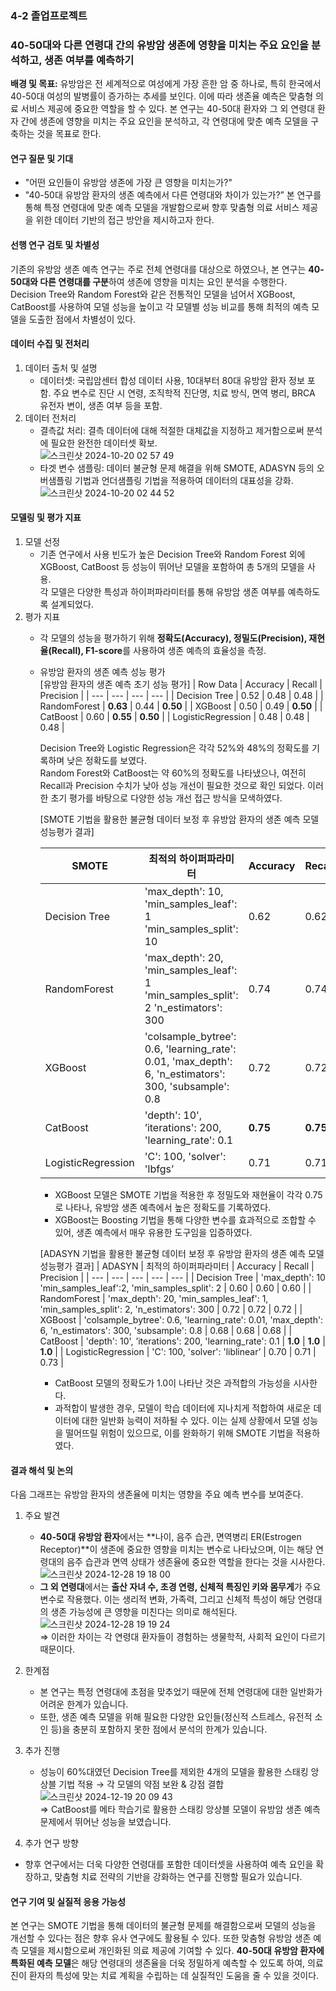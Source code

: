 ### 4-2 졸업프로젝트 

### 40-50대와 다른 연령대 간의 유방암 생존에 영향을 미치는 주요 요인을 분석하고, 생존 여부를 예측하기 <br>

**배경 및 목표:** 유방암은 전 세계적으로 여성에게 가장 흔한 암 중 하나로, 특히 한국에서 40-50대 여성의 발병률이 증가하는 추세를 보인다. 이에 따라 생존율 예측은 맞춤형 의료 서비스 제공에 중요한 역할을 할 수 있다. 본 연구는 40-50대 환자와 그 외 연령대 환자 간에 생존에 영향을 미치는 주요 요인을 분석하고, 각 연령대에 맞춘 예측 모델을 구축하는 것을 목표로 한다.

#### 연구 질문 및 기대

- "어떤 요인들이 유방암 생존에 가장 큰 영향을 미치는가?"
- "40-50대 유방암 환자의 생존 예측에서 다른 연령대와 차이가 있는가?”
    본 연구를 통해 특정 연령대에 맞춘 예측 모델을 개발함으로써 향후 맞춤형 의료 서비스 제공을 위한 데이터 기반의 접근 방안을 제시하고자 한다.
    

#### 선행 연구 검토 및 차별성

기존의 유방암 생존 예측 연구는 주로 전체 연령대를 대상으로 하였으나, 본 연구는 **40-50대와 다른 연령대를 구분**하여 생존에 영향을 미치는 요인 분석을 수행한다. <br>
Decision Tree와 Random Forest와 같은 전통적인 모델을 넘어서 XGBoost, CatBoost를 사용하여 모델 성능을 높이고 각 모델별 성능 비교를 통해 최적의 예측 모델을 도출한 점에서 차별성이 있다.

#### 데이터 수집 및 전처리

1. 데이터 출처 및 설명
    - 데이터셋: 국립암센터 합성 데이터 사용, 10대부터 80대 유방암 환자 정보 포함. 주요 변수로 진단 시 연령, 조직학적 진단명, 치료 방식, 면역 병리, BRCA 유전자 변이, 생존 여부 등을 포함.
2. 데이터 전처리
    - 결측값 처리: 결측 데이터에 대해 적절한 대체값을 지정하고 제거함으로써 분석에 필요한 완전한 데이터셋 확보.<br>
     ![스크린샷 2024-10-20 02 57 49](https://github.com/user-attachments/assets/9a62c716-f36f-41b2-b282-0c71a525796c)<br>
    - 타겟 변수 샘플링: 데이터 불균형 문제 해결을 위해 SMOTE, ADASYN 등의 오버샘플링 기법과 언더샘플링 기법을 적용하여 데이터의 대표성을 강화. <br>
     ![스크린샷 2024-10-20 02 44 52](https://github.com/user-attachments/assets/d3976a19-0e2f-442a-8355-a0192588b479)<br>

#### 모델링 및 평가 지표
1. 모델 선정
    - 기존 연구에서 사용 빈도가 높은 Decision Tree와 Random Forest 외에 XGBoost, CatBoost 등 성능이 뛰어난 모델을 포함하여 총 5개의 모델을 사용. <br>
      각 모델은 다양한 특성과 하이퍼파라미터를 통해 유방암 생존 여부를 예측하도록 설계되었다.
2. 평가 지표
    - 각 모델의 성능을 평가하기 위해 **정확도(Accuracy), 정밀도(Precision), 재현율(Recall), F1-score**를 사용하여 생존 예측의 효율성을 측정.
    - 유방암 환자의 생존 예측 성능 평가<br>
      [유방암 환자의 생존 예측 초기 성능 평가]
      | Row Data | Accuracy | Recall | Precision |
      | --- | --- | --- | --- |
      | Decision Tree | 0.52 | 0.48 | 0.48 |
      | RandomForest | **0.63** | 0.44 | **0.50** |
      | XGBoost | 0.50 | 0.49 | **0.50** |
      | CatBoost | 0.60 | **0.55** | **0.50** |
      | LogisticRegression | 0.48 | 0.48 | 0.48 |<br>
      
      Decision Tree와 Logistic Regression은 각각 52%와 48%의 정확도를 기록하며 낮은 정확도를 보였다.<br>
      Random Forest와 CatBoost는 약 60%의 정확도를 나타냈으나, 여전히 Recall과 Precision 수치가 낮아 성능 개선이 필요한 것으로 확인 되었다. 이러한 초기 평가를 바탕으로 다양한 성능 개선 접근 방식을 모색하였다.
        
      [SMOTE 기법을 활용한 불균형 데이터 보정 후 유방암 환자의 생존 예측 모델 성능평가 결과]
        
      | SMOTE | 최적의 하이퍼파라미터 | Accuracy | Recall | Precision |
      | --- | --- | --- | --- | --- |
      | Decision Tree | 'max_depth': 10, 'min_samples_leaf': 1 'min_samples_split': 10 | 0.62 | 0.62 | 0.62 |
      | RandomForest | 'max_depth': 20, 'min_samples_leaf': 1 'min_samples_split': 2 'n_estimators': 300 | 0.74 | 0.74 | 0.74 |
      | XGBoost | 'colsample_bytree': 0.6, 'learning_rate': 0.01, 'max_depth': 6, 'n_estimators': 300, 'subsample': 0.8 | 0.72 | 0.72 | 0.73 |
      | CatBoost | 'depth': 10', ’iterations': 200, 'learning_rate': 0.1 | **0.75** | **0.75** | **0.75** |
      | LogisticRegression | 'C': 100, 'solver': 'lbfgs’ | 0.71 | 0.71 | 0.73 | <br>
      
      - XGBoost 모델은 SMOTE 기법을 적용한 후 정밀도와 재현율이 각각 0.75로 나타나, 유방암 생존 예측에서 높은 정확도를 기록하였다. <br>
      - XGBoost는 Boosting 기법을 통해 다양한 변수를 효과적으로 조합할 수 있어, 생존 예측에서 매우 유용한 도구임을 입증하였다.
        
      [ADASYN 기법을 활용한 불균형 데이터 보정 후 유방암 환자의 생존 예측 모델 성능평가 결과]
      | ADASYN | 최적의 하이퍼파라미터 | Accuracy | Recall | Precision |
      | --- | --- | --- | --- | --- |
      | Decision Tree | 'max_depth': 10 'min_samples_leaf':2, 'min_samples_split': 2 | 0.60 | 0.60 | 0.60 |
      | RandomForest | 'max_depth': 20, 'min_samples_leaf': 1, 'min_samples_split': 2, 'n_estimators': 300 | 0.72 | 0.72 | 0.72 |
      | XGBoost | 'colsample_bytree': 0.6, 'learning_rate': 0.01, 'max_depth': 6, 'n_estimators': 300, 'subsample': 0.8 | 0.68 | 0.68 | 0.68 |
      | CatBoost | 'depth': 10', ’iterations': 200, 'learning_rate': 0.1 | **1.0** | **1.0** | **1.0** |
      | LogisticRegression | 'C': 100, 'solver': 'liblinear’ | 0.70 | 0.71 | 0.73 | <br>
      
      - CatBoost 모델의 정확도가 1.0이 나타난 것은 과적합의 가능성을 시사한다.<br>
      - 과적합이 발생한 경우, 모델이 학습 데이터에 지나치게 적합하여 새로운 데이터에 대한 일반화 능력이 저하될 수 있다. 이는 실제 상황에서 모델 성능을 떨어뜨릴 위험이 있으므로, 이를 완화하기 위해 SMOTE 기법을 적용하였다.
        
#### 결과 해석 및 논의
다음 그래프는 유방암 환자의 생존율에 미치는 영향을 주요 예측 변수를 보여준다.
1. 주요 발견
    - **40-50대 유방암 환자**에서는 **나이, 음주 습관, 면역병리 ER(Estrogen Receptor)**이 생존에 중요한 영향을 미치는 변수로 나타났으며, 이는 해당 연령대의 음주 습관과 면역 상태가 생존율에 중요한 역할을 한다는 것을 시사한다.<br>
     ![스크린샷 2024-12-28 19 18 00](https://github.com/user-attachments/assets/c3c55836-3ce8-43f6-8441-87715a17f3bb)<br>
    - **그 외 연령대**에서는 **출산 자녀 수, 초경 연령, 신체적 특징인 키와 몸무게**가 주요 변수로 작용했다. 이는 생리적 변화, 가족력, 그리고 신체적 특성이 해당 연령대의 생존 가능성에 큰 영향을 미친다는 의미로 해석된다.<br>
      ![스크린샷 2024-12-28 19 19 24](https://github.com/user-attachments/assets/c27e1b24-59e6-4565-8fbd-5e7c8c0e5572)<br>
      ⇒ 이러한 차이는 각 연령대 환자들이 경험하는 생물학적, 사회적 요인이 다르기 때문이다. 
    
2. 한계점
    - 본 연구는 특정 연령대에 초점을 맞추었기 때문에 전체 연령대에 대한 일반화가 어려운 한계가 있습니다.
    - 또한, 생존 예측 모델을 위해 필요한 다양한 요인들(정신적 스트레스, 유전적 소인 등)을 충분히 포함하지 못한 점에서 분석의 한계가 있습니다.
3. 추가 진행
    - 성능이 60%대였던 Decision Tree를 제외한 4개의 모델을 활용한 스태킹 앙상블 기법 적용 → 각 모델의 약점 보완 & 강점 결합<br>
      ![스크린샷 2024-12-19 20 09 43](https://github.com/user-attachments/assets/00e741f9-7a91-444d-b045-1e0c08ddca49)<br>
      ⇒ CatBoost를 메타 학습기로 활용한 스태킹 앙상블 모델이 유방암 생존 예측 문제에서 뛰어난 성능을 보였습니다.
        
4. 추가 연구 방향
- 향후 연구에서는 더욱 다양한 연령대를 포함한 데이터셋을 사용하여 예측 요인을 확장하고, 맞춤형 치료 전략의 기반을 강화하는 연구를 진행할 필요가 있습니다.

#### 연구 기여 및 실질적 응용 가능성
본 연구는 SMOTE 기법을 통해 데이터의 불균형 문제를 해결함으로써 모델의 성능을 개선할 수 있다는 점은 향후 유사 연구에도 활용될 수 있다. 또한  맞춤형 유방암 생존 예측 모델을 제시함으로써 개인화된 의료 제공에 기여할 수 있다. **40-50대 유방암 환자에 특화된 예측 모델**은 해당 연령대의 생존율을 더욱 정밀하게 예측할 수 있도록 하여, 의료진이 환자의 특성에 맞는 치료 계획을 수립하는 데 실질적인 도움을 줄 수 있을 것이다.

